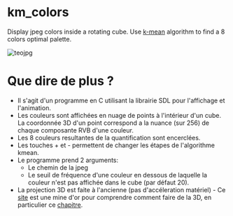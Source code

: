 # km_colors
Display jpeg colors inside a rotating cube.
Use [k-mean](https://github.com/ogus/kmeans-quantizer) algorithm to find a 8 colors optimal palette.

![teojpg](/samples/sample.gif)

# Que dire de plus ?
- Il s'agit d'un programme en C utilisant la librairie SDL pour l'affichage et l'animation.
- Les couleurs sont affichées en nuage de points à l'intérieur d'un cube. La coordonnée 3D d'un point correspond a la nuance (sur 256) de chaque composante RVB d'une couleur.
- Les 8 couleurs resultantes de la quantification sont encerclées.
- Les touches + et - permettent de changer les étapes de l'algorithme kmean.
- Le programme prend 2 arguments:
  - Le chemin de la jpeg
  - Le seuil de fréquence d'une couleur en dessous de laquelle la couleur n'est pas affichée dans le cube (par défaut 20).
- La projection 3D est faite à l'ancienne (pas d'accéleration matériel) - Ce [site](https://www.scratchapixel.com/index.php) est une mine d'or pour comprendre comment faire de la 3D, en particulier ce [chapitre](https://www.scratchapixel.com/lessons/3d-basic-rendering/computing-pixel-coordinates-of-3d-point/mathematics-computing-2d-coordinates-of-3d-points).
